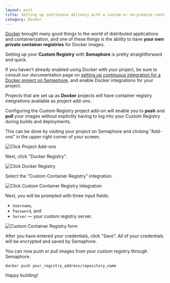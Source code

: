 ```yaml
---
layout: post
title: Setting up continuous delivery with a custom or on-premise container registry
category: Docker
---
```


[Docker](https://www.docker.com/) brought many good things to the world of
distributed applications and containerization, and one of these things is the
ability to have **your own private container registries** for Docker images.

Setting up your **Custom Registry** with **Semaphore** is pretty straightforward
and quick.

If you haven't already enabled using Docker with your project, be sure to
consult our documentation page on
[setting up continuous integration for a Docker project on Semaphore](/docs/docker/setting-up-continuous-integration-for-docker-project.html),
and enable Docker integrations for your project.

Projects that are set up as **Docker** projects will have container registry
integrations available as project add-ons.

Configuring the Custom Registry project add-on will enable you to **push** and
**pull** your images without explicitly having to log into your Custom Registry
during builds and deployments.

This can be done by visiting your project on Semaphore and clicking "Add-ons"
in the upper right corner of your screen.

<img src="/docs/assets/img/docker/shared/click-add-ons.png" class="img-responsive img-bordered" alt="Click Project Add-ons">

Next, click "Docker Registry".

<img src="/docs/assets/img/docker/shared/select-docker-registry.png" class="img-responsive img-bordered" alt="Click Docker Registry">

Select the "Custom Container Registry" integration.

<img src="/docs/assets/img/docker/setting-up-custom-container-registry-for-your-project/select-custom-container-registry.png" class="img-responsive img-bordered" alt="Click Custom Container Registry integration">

Next, you will be prompted with three input fields:

  - `Username`,
  - `Password`, and
  - `Server` — your custom registry server.

<img src="/docs/assets/img/docker/setting-up-custom-container-registry-for-your-project/custom-container-registry-form.png" class="img-responsive img-bordered" alt="Custom Container Registry form">

After you have entered your credentials, click "Save". All of your credentials
will be encrypted and saved by Semaphore.

You can now push or pull images from your custom registry through Semaphore.

```
docker push your_registry_address/repository_name
```

Happy building!
